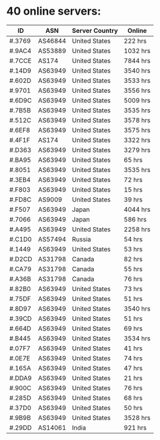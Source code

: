 # 40 online servers:

| ID | ASN | Server Country | Online |
| ------ | ------ | ------ | ------ |
| #.3769 | AS46844 | United States | 222 hrs |
| #.9AC4 | AS53889 | United States | 1032 hrs |
| #.7CCE | AS174 | United States | 7844 hrs |
| #.14D9 | AS63949 | United States | 3540 hrs |
| #.602D | AS63949 | United States | 3533 hrs |
| #.9701 | AS63949 | United States | 3556 hrs |
| #.6D9C | AS63949 | United States | 5009 hrs |
| #.7B5B | AS63949 | United States | 3535 hrs |
| #.512C | AS63949 | United States | 3578 hrs |
| #.6EF8 | AS63949 | United States | 3575 hrs |
| #.4F1F | AS174 | United States | 3322 hrs |
| #.D363 | AS63949 | United States | 3279 hrs |
| #.BA95 | AS63949 | United States | 65 hrs |
| #.8051 | AS63949 | United States | 3535 hrs |
| #.3EB4 | AS63949 | United States | 72 hrs |
| #.F803 | AS63949 | United States | 15 hrs |
| #.FD8C | AS9009 | United States | 39 hrs |
| #.F507 | AS63949 | Japan | 4044 hrs |
| #.7066 | AS63949 | Japan | 586 hrs |
| #.A495 | AS63949 | United States | 2258 hrs |
| #.C1D0 | AS57494 | Russia | 54 hrs |
| #.1449 | AS63949 | United States | 53 hrs |
| #.D2CD | AS31798 | Canada | 82 hrs |
| #.CA79 | AS31798 | Canada | 55 hrs |
| #.A36B | AS31798 | Canada | 76 hrs |
| #.82B0 | AS63949 | United States | 73 hrs |
| #.75DF | AS63949 | United States | 51 hrs |
| #.8D97 | AS63949 | United States | 3540 hrs |
| #.39CD | AS63949 | United States | 51 hrs |
| #.664D | AS63949 | United States | 69 hrs |
| #.B445 | AS63949 | United States | 3534 hrs |
| #.07F7 | AS63949 | United States | 41 hrs |
| #.0E7E | AS63949 | United States | 74 hrs |
| #.165A | AS63949 | United States | 47 hrs |
| #.DDA9 | AS63949 | United States | 21 hrs |
| #.900C | AS63949 | United States | 76 hrs |
| #.285D | AS63949 | United States | 68 hrs |
| #.37D0 | AS63949 | United States | 50 hrs |
| #.9B9B | AS63949 | United States | 3528 hrs |
| #.29DD | AS14061 | India | 921 hrs |

